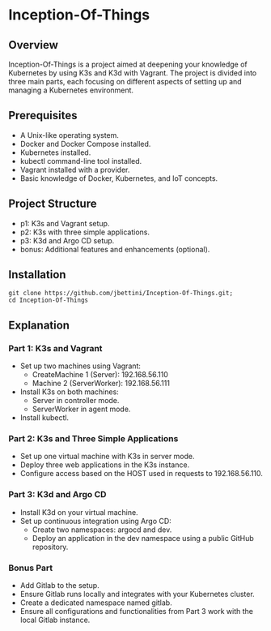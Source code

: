 # Inception-Of-Things
## Overview

Inception-Of-Things is a project aimed at deepening your knowledge of Kubernetes by using K3s and K3d with Vagrant. The project is divided into three main parts, each focusing on different aspects of setting up and managing a Kubernetes environment.
## Prerequisites

-   A Unix-like operating system.
-   Docker and Docker Compose installed.
-   Kubernetes installed.
-   kubectl command-line tool installed.
-   Vagrant installed with a provider.
-   Basic knowledge of Docker, Kubernetes, and IoT concepts.

## Project Structure

-   p1: K3s and Vagrant setup.
-   p2: K3s with three simple applications.
-   p3: K3d and Argo CD setup.
-   bonus: Additional features and enhancements (optional).

## Installation
```
git clone https://github.com/jbettini/Inception-Of-Things.git;
cd Inception-Of-Things
```

## Explanation

### Part 1: K3s and Vagrant

-   Set up two machines using Vagrant:
    -   CreateMachine 1 (Server): 192.168.56.110
    -   Machine 2 (ServerWorker): 192.168.56.111
-   Install K3s on both machines:
    -   Server in controller mode.
    -   ServerWorker in agent mode.
-   Install kubectl.

### Part 2: K3s and Three Simple Applications

-   Set up one virtual machine with K3s in server mode.
-   Deploy three web applications in the K3s instance.
-   Configure access based on the HOST used in requests to 192.168.56.110.

### Part 3: K3d and Argo CD

-   Install K3d on your virtual machine.
-   Set up continuous integration using Argo CD:
    -   Create two namespaces: argocd and dev.
    -   Deploy an application in the dev namespace using a public GitHub repository.

### Bonus Part

-   Add Gitlab to the setup.
-   Ensure Gitlab runs locally and integrates with your Kubernetes cluster.
-   Create a dedicated namespace named gitlab.
-   Ensure all configurations and functionalities from Part 3 work with the local Gitlab instance.